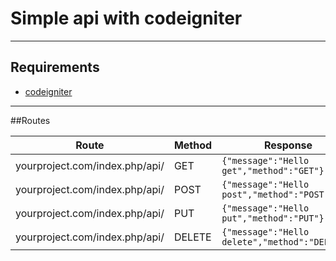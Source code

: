 # Simple api with codeigniter

---

## Requirements

* [codeigniter](https://www.codeigniter.com/)

---

##Routes

Route | Method | Response
------|--------|----------
yourproject.com/index.php/api/ | GET | ```{"message":"Hello get","method":"GET"}```
yourproject.com/index.php/api/ | POST | ```{"message":"Hello post","method":"POST"}```
yourproject.com/index.php/api/ | PUT | ```{"message":"Hello put","method":"PUT"}```
yourproject.com/index.php/api/ | DELETE | ```{"message":"Hello delete","method":"DELETE"}```
